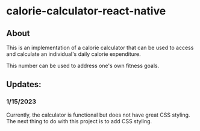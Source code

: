 # calorie-calculator-react-native

## About

This is an implementation of a calorie calculator that can be used to access and calculate an individual's daily calorie expenditure. 

This number can be used to address one's own fitness goals.

## Updates: 

### 1/15/2023

Currently, the calculator is functional but does not have great CSS styling. The next thing to do with this project is to add CSS styling.